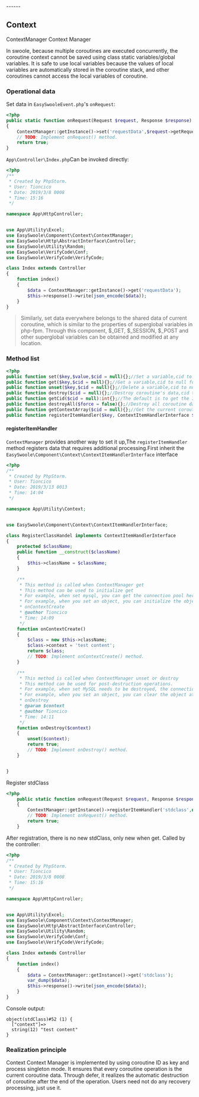 <head>
     <title>EasySwoole Context management|swoole Context management|swoole context|Coroutine Context management|Coroutine context</title>
     <meta name="keywords" content="EasySwoole Context management|swoole Context management|swoole context|Coroutine Context management|Coroutine  context"/>
     <meta name="description" content="EasySwoole Context management|swoole Context management|swoole context|Coroutine Context management|Coroutine  context"/>
</head>
---<head>---

## Context
ContextManager Context Manager
  
In swoole, because multiple coroutines are executed concurrently, the coroutine context cannot be saved using class static variables/global variables. It is safe to use local variables because the values of local variables are automatically stored in the coroutine stack, and other coroutines cannot access the local variables of coroutine.

### Operational data
Set data in `EasySwooleEvent.php`'s `onRequest`:
````php
<?php
public static function onRequest(Request $request, Response $response): bool
{
    ContextManager::getInstance()->set('requestData',$request->getRequestParam());
    // TODO: Implement onRequest() method.
    return true;
}
````
`App\Controller\Index.php`Can be invoked directly:
````php
<?php
/**
 * Created by PhpStorm.
 * User: Tioncico
 * Date: 2019/3/8 0008
 * Time: 15:16
 */

namespace App\HttpController;


use App\Utility\Excel;
use EasySwoole\Component\Context\ContextManager;
use EasySwoole\Http\AbstractInterface\Controller;
use EasySwoole\Utility\Random;
use EasySwoole\VerifyCode\Conf;
use EasySwoole\VerifyCode\VerifyCode;

class Index extends Controller
{
    function index()
    {
        $data = ContextManager::getInstance()->get('requestData');
        $this->response()->write(json_encode($data));
    }
}
````
> Similarly, set data everywhere belongs to the shared data of current coroutine, which is similar to the properties of superglobal variables in php-fpm. Through this component, $_GET, $_SESSION, $_POST and other superglobal variables can be obtained and modified at any location.
  
### Method list
    
````php
<?php
public function set($key,$value,$cid = null){};//Set a variable,cid to null for the current coroutine
public function get($key,$cid = null){};//Get a variable,cid to null for the current coroutine
public function unset($key,$cid = null){};//Delete a variable,cid to null for the current coroutine
public function destroy($cid = null){};//Destroy coroutine's data,cid to null for the current coroutine
public function getCid($cid = null):int{};//The default is to get the ID of the current coroutine and to automatically destroy the coroutine data when the coroutine is closed.
public function destroyAll($force = false){};//Destroy all coroutine data
public function getContextArray($cid = null){};//Get the current coroutine data list, cid null for the current coroutine
public function registerItemHandler($key, ContextItemHandlerInterface $handler):ContextManager();//Register custom storage, destroy logic
````
#### registerItemHandler
`ContextManager` provides another way to set it up,The `registerItemHandler` method registers data that requires additional processing.First inherit the `EasySwoole\Component\Context\ContextItemHandlerInterface` interface

````php
<?php
/**
 * Created by PhpStorm.
 * User: Tioncico
 * Date: 2019/3/13 0013
 * Time: 14:04
 */

namespace App\Utility\Context;


use EasySwoole\Component\Context\ContextItemHandlerInterface;

class RegisterClassHandel implements ContextItemHandlerInterface
{
    protected $className;
    public function __construct($className)
    {
        $this->className = $className;
    }

    /**
     * This method is called when ContextManager get
     * This method can be used to initialize get
     * For example, when set mysql, you can get the connection pool here
     * For example, when you set an object, you can initialize the object properties here, and so on.
     * onContextCreate
     * @author Tioncico
     * Time: 14:09
     */
    function onContextCreate()
    {
        $class = new $this->className;
        $class->context = 'test content';
        return $class;
        // TODO: Implement onContextCreate() method.
    }

    /**
     * This method is called when ContextManager unset or destroy
     * This method can be used for post-destruction operations.
     * For example, when set MySQL needs to be destroyed, the connection pool can be reclaimed here.
     * For example, when you set an object, you can clear the object attributes here, and so on.
     * onDestroy
     * @param $context
     * @author Tioncico
     * Time: 14:11
     */
    function onDestroy($context)
    {
        unset($context);
        return true;
        // TODO: Implement onDestroy() method.
    }


}
````
Register stdClass 
````php
<?php
    public static function onRequest(Request $request, Response $response): bool
    {
        ContextManager::getInstance()->registerItemHandler('stdclass',new RegisterClassHandel(\stdClass::class));
        // TODO: Implement onRequest() method.
        return true;
    }
````
After registration, there is no new stdClass, only new when get. Called by the controller:
````php
<?php
/**
 * Created by PhpStorm.
 * User: Tioncico
 * Date: 2019/3/8 0008
 * Time: 15:16
 */

namespace App\HttpController;


use App\Utility\Excel;
use EasySwoole\Component\Context\ContextManager;
use EasySwoole\Http\AbstractInterface\Controller;
use EasySwoole\Utility\Random;
use EasySwoole\VerifyCode\Conf;
use EasySwoole\VerifyCode\VerifyCode;

class Index extends Controller
{
    function index()
    {
        $data = ContextManager::getInstance()->get('stdclass');
        var_dump($data);
        $this->response()->write(json_encode($data));
    }
}
````

Console output:
````
object(stdClass)#52 (1) {
  ["context"]=>
  string(12) "test content"
}
````

### Realization principle
Context Context Manager is implemented by using coroutine ID as key and process singleton mode. It ensures that every coroutine operation is the current coroutine data. Through defer, it realizes the automatic destruction of coroutine after the end of the operation. Users need not do any recovery processing, just use it.

